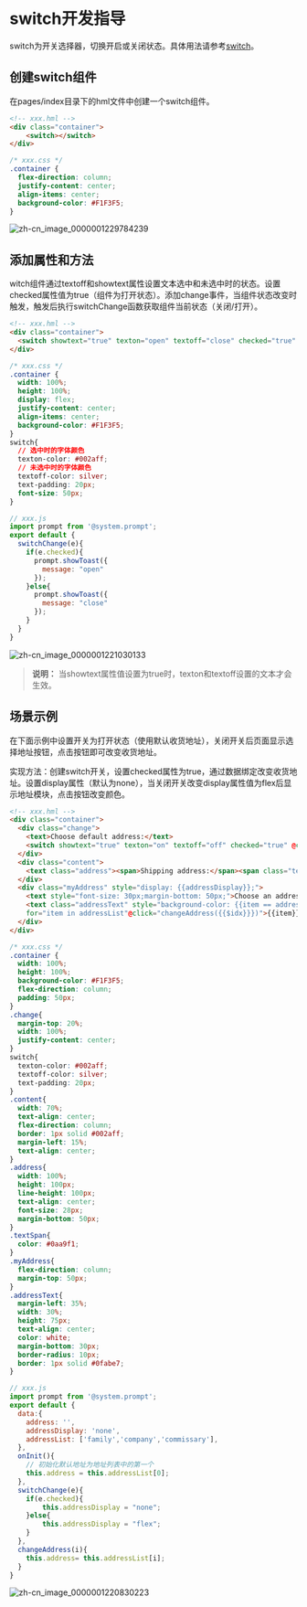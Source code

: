 # switch开发指导


switch为开关选择器，切换开启或关闭状态。具体用法请参考[switch](../reference/arkui-js/js-components-basic-switch.md)。


## 创建switch组件

在pages/index目录下的hml文件中创建一个switch组件。


```html
<!-- xxx.hml -->
<div class="container">
    <switch></switch>
</div>
```


```css
/* xxx.css */
.container {
  flex-direction: column;
  justify-content: center;
  align-items: center;
  background-color: #F1F3F5;
}
```

![zh-cn_image_0000001229784239](figures/zh-cn_image_0000001229784239.png)


## 添加属性和方法

  witch组件通过textoff和showtext属性设置文本选中和未选中时的状态。设置checked属性值为true（组件为打开状态）。添加change事件，当组件状态改变时触发，触发后执行switchChange函数获取组件当前状态（关闭/打开）。

```html
<!-- xxx.hml -->
<div class="container">
  <switch showtext="true" texton="open" textoff="close" checked="true" @change="switchChange"></switch>
</div>
```


```css
/* xxx.css */
.container {
  width: 100%;
  height: 100%; 
  display: flex;
  justify-content: center;
  align-items: center;
  background-color: #F1F3F5;
}
switch{
  // 选中时的字体颜色
  texton-color: #002aff;
  // 未选中时的字体颜色
  textoff-color: silver;
  text-padding: 20px; 
  font-size: 50px;
}
```


```js
// xxx.js
import prompt from '@system.prompt';
export default {
  switchChange(e){
    if(e.checked){
      prompt.showToast({
        message: "open"
      });
    }else{
      prompt.showToast({
        message: "close"
      });
    }
  }
}
```


![zh-cn_image_0000001221030133](figures/zh-cn_image_0000001221030133.gif)


> **说明：**
> 当showtext属性值设置为true时，texton和textoff设置的文本才会生效。


## 场景示例

在下面示例中设置开关为打开状态（使用默认收货地址），关闭开关后页面显示选择地址按钮，点击按钮即可改变收货地址。

  实现方法：创建switch开关，设置checked属性为true，通过数据绑定改变收货地址。设置display属性（默认为none），当关闭开关改变display属性值为flex后显示地址模块，点击按钮改变颜色。

```html
<!-- xxx.hml -->
<div class="container">
  <div class="change">
    <text>Choose default address:</text>
    <switch showtext="true" texton="on" textoff="off" checked="true" @change="switchChange"></switch>
  </div>
  <div class="content">
    <text class="address"><span>Shipping address:</span><span class="textSpan">{{address}}</span></text>
  </div>
  <div class="myAddress" style="display: {{addressDisplay}};">
    <text style="font-size: 30px;margin-bottom: 50px;">Choose an address:</text>
    <text class="addressText" style="background-color: {{item == address?'#0fabe7':''}};color: {{item == address?'white':'black'}};" 
    for="item in addressList"@click="changeAddress({{$idx}}})">{{item}}</text>
  </div>
</div>
```


```css
/* xxx.css */
.container {
  width: 100%;
  height: 100%; 
  background-color: #F1F3F5;
  flex-direction: column;
  padding: 50px;
}
.change{
  margin-top: 20%;
  width: 100%;
  justify-content: center;
}
switch{
  texton-color: #002aff;
  textoff-color: silver;
  text-padding: 20px;
}
.content{
  width: 70%;
  text-align: center;
  flex-direction: column;
  border: 1px solid #002aff;
  margin-left: 15%;
  text-align: center;
}
.address{
  width: 100%;
  height: 100px;
  line-height: 100px;
  text-align: center;
  font-size: 28px;
  margin-bottom: 50px;
}
.textSpan{
  color: #0aa9f1;
}
.myAddress{
  flex-direction: column;
  margin-top: 50px;
}
.addressText{
  margin-left: 35%;
  width: 30%;
  height: 75px;
  text-align: center;
  color: white;
  margin-bottom: 30px;
  border-radius: 10px;
  border: 1px solid #0fabe7;
}
```


```js
// xxx.js
import prompt from '@system.prompt';
export default {
  data:{
    address: '',
    addressDisplay: 'none',
    addressList: ['family','company','commissary'],
  },
  onInit(){
    // 初始化默认地址为地址列表中的第一个
    this.address = this.addressList[0];
  },
  switchChange(e){
    if(e.checked){
        this.addressDisplay = "none";
    }else{
        this.addressDisplay = "flex";
    }
  },
  changeAddress(i){
    this.address= this.addressList[i];
  }
}
```

![zh-cn_image_0000001220830223](figures/zh-cn_image_0000001220830223.gif)
